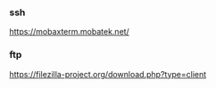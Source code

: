 ### ssh
https://mobaxterm.mobatek.net/

### ftp
https://filezilla-project.org/download.php?type=client